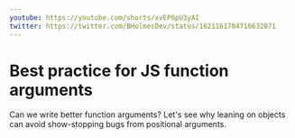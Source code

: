 ```yaml
---
youtube: https://youtube.com/shorts/xvEP6pU3yAI
twitter: https://twitter.com/BHolmesDev/status/1621161704716632071
---
```


# Best practice for JS function arguments

Can we write better function arguments? Let's see why leaning on objects can avoid show-stopping bugs from positional arguments.

